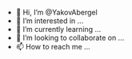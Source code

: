 - 👋 Hi, I’m @YakovAbergel
- 👀 I’m interested in ...
- 🌱 I’m currently learning ...
- 💞️ I’m looking to collaborate on ...
- 📫 How to reach me ...

<!---
YakovAbergel/YakovAbergel is a ✨ special ✨ repository because its `README.md` (this file) appears on your GitHub profile.
You can click the Preview link to take a look at your changes.
--->
